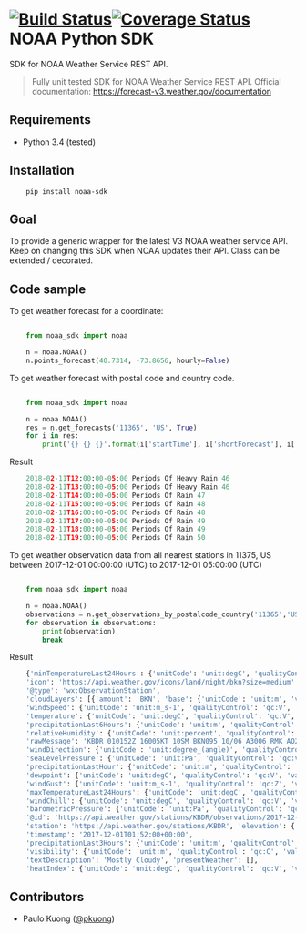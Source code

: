 [![Build Status](https://travis-ci.org/paulokuong/noaa.svg?branch=master)](https://travis-ci.org/paulokuong/noaa)[![Coverage Status](https://coveralls.io/repos/github/paulokuong/noaa/badge.svg?branch=master)](https://coveralls.io/github/paulokuong/noaa?branch=master)
NOAA Python SDK
===============

SDK for NOAA Weather Service REST API.

> Fully unit tested SDK for NOAA Weather Service REST API.
Official documentation: https://forecast-v3.weather.gov/documentation

Requirements
------------

* Python 3.4 (tested)

Installation
------------
```
    pip install noaa-sdk
```

Goal
----

To provide a generic wrapper for the latest V3 NOAA weather service API.
Keep on changing this SDK when NOAA updates their API. Class can be extended
/ decorated.

Code sample
-----------

To get weather forecast for a coordinate:

```python

    from noaa_sdk import noaa

    n = noaa.NOAA()
    n.points_forecast(40.7314, -73.8656, hourly=False)
```

To get weather forecast with postal code and country code.
```python

    from noaa_sdk import noaa

    n = noaa.NOAA()
    res = n.get_forecasts('11365', 'US', True)
    for i in res:
        print('{} {} {}'.format(i['startTime'], i['shortForecast'], i['temperature']))
```

Result
```python
    2018-02-11T12:00:00-05:00 Periods Of Heavy Rain 46
    2018-02-11T13:00:00-05:00 Periods Of Heavy Rain 46
    2018-02-11T14:00:00-05:00 Periods Of Rain 47
    2018-02-11T15:00:00-05:00 Periods Of Rain 48
    2018-02-11T16:00:00-05:00 Periods Of Rain 48
    2018-02-11T17:00:00-05:00 Periods Of Rain 49
    2018-02-11T18:00:00-05:00 Periods Of Rain 49
    2018-02-11T19:00:00-05:00 Periods Of Rain 50
```

To get weather observation data from all nearest stations in 11375, US between
2017-12-01 00:00:00 (UTC) to 2017-12-01 05:00:00 (UTC)

```python

    from noaa_sdk import noaa

    n = noaa.NOAA()
    observations = n.get_observations_by_postalcode_country('11365','US')
    for observation in observations:
        print(observation)
        break
```

Result

```python
    {'minTemperatureLast24Hours': {'unitCode': 'unit:degC', 'qualityControl': None, 'value': None},
    'icon': 'https://api.weather.gov/icons/land/night/bkn?size=medium',
    '@type': 'wx:ObservationStation',
    'cloudLayers': [{'amount': 'BKN', 'base': {'unitCode': 'unit:m', 'value': 2900}}],
    'windSpeed': {'unitCode': 'unit:m_s-1', 'qualityControl': 'qc:V', 'value': 2.5999999046326},
    'temperature': {'unitCode': 'unit:degC', 'qualityControl': 'qc:V', 'value': 9.9999938964844},
    'precipitationLast6Hours': {'unitCode': 'unit:m', 'qualityControl': 'qc:Z', 'value': None},
    'relativeHumidity': {'unitCode': 'unit:percent', 'qualityControl': 'qc:C', 'value': 76.720955130964},
    'rawMessage': 'KBDR 010152Z 16005KT 10SM BKN095 10/06 A3006 RMK AO2 SLP179 T01000061',
    'windDirection': {'unitCode': 'unit:degree_(angle)', 'qualityControl': 'qc:V', 'value': 160},
    'seaLevelPressure': {'unitCode': 'unit:Pa', 'qualityControl': 'qc:V', 'value': 101790},
    'precipitationLastHour': {'unitCode': 'unit:m', 'qualityControl': 'qc:Z', 'value': None},
    'dewpoint': {'unitCode': 'unit:degC', 'qualityControl': 'qc:V', 'value': 6.1},
    'windGust': {'unitCode': 'unit:m_s-1', 'qualityControl': 'qc:Z', 'value': None},
    'maxTemperatureLast24Hours': {'unitCode': 'unit:degC', 'qualityControl': None, 'value': None},
    'windChill': {'unitCode': 'unit:degC', 'qualityControl': 'qc:V', 'value': 8.7570299365604},
    'barometricPressure': {'unitCode': 'unit:Pa', 'qualityControl': 'qc:V', 'value': 101800},
    '@id': 'https://api.weather.gov/stations/KBDR/observations/2017-12-01T01:52:00+00:00',
    'station': 'https://api.weather.gov/stations/KBDR', 'elevation': {'unitCode': 'unit:m', 'value': 5},
    'timestamp': '2017-12-01T01:52:00+00:00',
    'precipitationLast3Hours': {'unitCode': 'unit:m', 'qualityControl': 'qc:Z', 'value': None},
    'visibility': {'unitCode': 'unit:m', 'qualityControl': 'qc:C', 'value': 16090},
    'textDescription': 'Mostly Cloudy', 'presentWeather': [],
    'heatIndex': {'unitCode': 'unit:degC', 'qualityControl': 'qc:V', 'value': None}}
```

Contributors
------------

* Paulo Kuong ([@pkuong](https://github.com/paulokuong))
